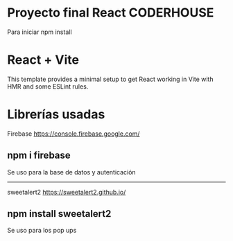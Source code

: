 # Proyecto final React CODERHOUSE
Para iniciar
npm install

# React + Vite

This template provides a minimal setup to get React working in Vite with HMR and some ESLint rules.

# Librerías usadas

Firebase
https://console.firebase.google.com/

## npm i firebase

Se uso para la base de datos y autenticación

---

sweetalert2
https://sweetalert2.github.io/
## npm install sweetalert2

Se uso para los pop ups


